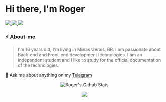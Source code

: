 <h1>Hi there, I'm Roger</h1>

<a href="https://www.instagram.com/rogersluiz_/">
  <img src="https://img.shields.io/badge/instagram-%23E4405F.svg?&style=for-the-badge&logo=instagram&logoColor=white">
</a>

<a href="https://twitter.com/AB4NT5S">
  <img src="https://img.shields.io/badge/twitter-%231DA1F2.svg?&style=for-the-badge&logo=twitter&logoColor=white">
</a>

<a href="https://www.linkedin.com/in/roger-luiz-8361981b2/">
  <img src="https://img.shields.io/badge/linkedin-%230077B5.svg?&style=for-the-badge&logo=linkedin&logoColor=white">
</a>

### ⚡ About-me

> I'm 16 years old, I'm living in Minas Gerais, BR. I am passionate about Back-end and Front-end development technologies. I am an independent student and I like to study for the official documentation of the technologies.

💬 Ask me about anything on my [Telegram](https://t.me/AB4NT5S)

<p align="center">
  <img alt="Roger's Github Stats" src="https://github-readme-stats.vercel.app/api?username=Rogerluiz0&show_icons=true&hide_border=false&count_private=true" />
</p>

<p align="center">
  <img src="https://github-readme-stats.anuraghazra1.vercel.app/api/top-langs/?username=Rogerluiz0&layout=compact" />
</p>
